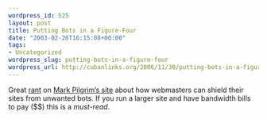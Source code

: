 ```yaml
--- 
wordpress_id: 525
layout: post
title: Putting Bots in a Figure-Four
date: "2003-02-26T16:15:08+00:00"
tags: 
- Uncategorized
wordpress_slug: putting-bots-in-a-figure-four
wordpress_url: http://cubanlinks.org/2006/11/30/putting-bots-in-a-figure-four
---
```

<p>Great <a href="http://diveintomark.org/archives/2003/02/26/how_to_block_spambots_ban_spybots_and_tell_unwanted_robots_to_go_to_hell.html" title="fuck-off, bots">rant</a> on <a href="http://diveintomark.org/" title="Mark Pilgrim's site">Mark Pilgrim&#8217;s site</a> about how webmasters can shield their sites from unwanted bots.  If you run a larger site and have bandwidth bills to pay ($$) this is a <em>must-read</em>.</p>

